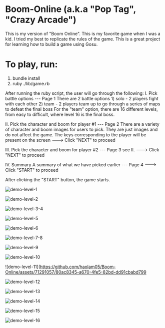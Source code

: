 # Boom-Online (a.k.a "Pop Tag", "Crazy Arcade")

This is my version of "Boom Online". This is my favorite game when I was a kid. I tried my best to replicate the rules of the game. This is a great project for
learning how to build a game using Gosu.


# To play, run:
  1) bundle install
  2) ruby ./lib/game.rb

After running the ruby script, the user will go through the following:
  I. Pick battle options  --- Page 1
    There are 2 battle options
      1) solo   -     2 players fight with each other
      2) team   -     2 players team up to go through a series of maps to defeat the final boss
    For the "team" option, there are 16 different levels, from easy to difficult, where level 16 is the final boss.
   
  II. Pick the character and boom for player #1 --- Page 2
    There are a variety of character and boom images for users to pick. They are just images and do not affect the game.
    The keys corresponding to the player will be present on the screen
    ---> Click "NEXT" to proceed

  III. Pick the character and boom for player #2 --- Page 3
    see II.
    ---> Click "NEXT" to proceed

  IV. Summary
    A summary of what we have picked earlier --- Page 4
    ---> Click "START" to proceed

After clicking the "START" button, the game starts.


![demo-level-1](https://github.com/haolam05/Boom-Online/assets/71291057/a19b879a-977c-44fa-960f-b389127a99a9)

![demo-level-2](https://github.com/haolam05/Boom-Online/assets/71291057/9652f467-1141-43e1-ae20-ebd291ab364f)

![demo-level-3-4](https://github.com/haolam05/Boom-Online/assets/71291057/d523caab-84d9-4e58-ab97-416b4ded8d68)

![demo-level-5](https://github.com/haolam05/Boom-Online/assets/71291057/2ab6eec9-1ad0-44a1-a673-c9f16b9fa0c8)

![demo-level-6](https://github.com/haolam05/Boom-Online/assets/71291057/f7f93555-ddd0-4638-9ff4-1c68199f13b2)

![demo-level-7-8](https://github.com/haolam05/Boom-Online/assets/71291057/422dd148-875c-402e-aafe-ad89ebd2aa0c)

![demo-level-9](https://github.com/haolam05/Boom-Online/assets/71291057/389fa920-69ef-4a10-b80b-05e5dd34e527)

![demo-level-10](https://github.com/haolam05/Boom-Online/assets/71291057/9ab6b5c4-2c1b-408a-9e43-9020cc380058)

![demo-level-11](https://github.com/haolam05/Boom-Online/assets/71291057/80ac8345-a670-4fe5-82bd-dd91cbabd799

![demo-level-12](https://github.com/haolam05/Boom-Online/assets/71291057/1363d242-52db-4b7f-b52c-8ebfadab4c20)

![demo-level-13](https://github.com/haolam05/Boom-Online/assets/71291057/c2643f49-9af0-4044-abdd-7bc78526f401)

![demo-level-14](https://github.com/haolam05/Boom-Online/assets/71291057/2565b5e3-3fa2-45c6-8468-4297942c95e1)

![demo-level-15](https://github.com/haolam05/Boom-Online/assets/71291057/f60f85f0-aee3-4270-9062-252712de054c)

![demo-level-16](https://github.com/haolam05/Boom-Online/assets/71291057/161944dc-833a-441e-ba1b-a91063eae6f7)
